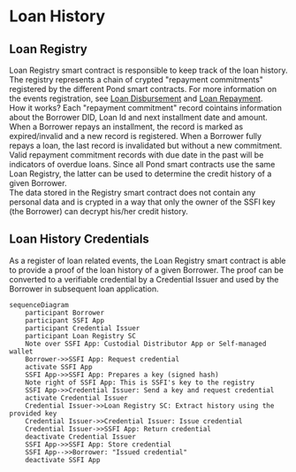 # Loan History
## Loan Registry
Loan Registry smart contract is responsible to keep track of the loan history. The registry represents a chain of crypted "repayment commitments" registered by the different Pond smart contracts. For more information on the events registration, see [Loan Disbursement](./C-Risk-Mgmt-4-Loan-Disbursement.md) and [Loan Repayment](./C-Risk-Mgmt-5-Loan-Repayment.md).  
How it works? Each "repayment commitment" record cointains information about the Borrower DID, Loan Id and next installment date and amount. When a Borrower repays an installment, the record is marked as expired/invalid and a new record is registered. When a Borrower fully repays a loan, the last record is invalidated but without a new commitment. Valid repayment commitment records with due date in the past will be indicators of overdue loans. Since all Pond smart contracts use the same Loan Registry, the latter can be used to determine the credit history of a given Borrower.  
The data stored in the Registry smart contract does not contain any personal data and is crypted in a way that only the owner of the SSFI key (the Borrower) can decrypt his/her credit history.
## Loan History Credentials
As a register of loan related events, the Loan Registry smart contract is able to provide a proof of the loan history of a given Borrower. The proof can be converted to a verifiable credential by a Credential Issuer and used by the Borrower in subsequent loan application.
```mermaid
sequenceDiagram
    participant Borrower
    participant SSFI App
    participant Credential Issuer
    participant Loan Registry SC
    Note over SSFI App: Custodial Distributor App or Self-managed wallet
    Borrower->>SSFI App: Request credential
    activate SSFI App
    SSFI App->>SSFI App: Prepares a key (signed hash)
    Note right of SSFI App: This is SSFI's key to the registry
    SSFI App->>Credential Issuer: Send a key and request credential
    activate Credential Issuer
    Credential Issuer->>Loan Registry SC: Extract history using the provided key
    Credential Issuer->>Credential Issuer: Issue credential
    Credential Issuer->>SSFI App: Return credential
    deactivate Credential Issuer
    SSFI App->>SSFI App: Store credential
    SSFI App-->>Borrower: "Issued credential"
    deactivate SSFI App
```